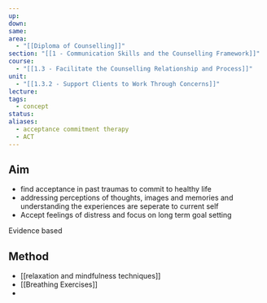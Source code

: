 ```yaml
---
up: 
down: 
same: 
area:
  - "[[Diploma of Counselling]]"
section: "[[1 - Communication Skills and the Counselling Framework]]"
course:
  - "[[1.3 - Facilitate the Counselling Relationship and Process]]"
unit:
  - "[[1.3.2 - Support Clients to Work Through Concerns]]"
lecture: 
tags:
  - concept
status: 
aliases:
  - acceptance commitment therapy
  - ACT
---
```

## Aim
- find acceptance in past traumas to commit to healthy life
- addressing perceptions of thoughts, images and memories and understanding the experiences are seperate to current self
- Accept feelings of distress and focus on long term goal setting

Evidence based

## Method
- [[relaxation and mindfulness techniques]]
- [[Breathing Exercises]]
- 

